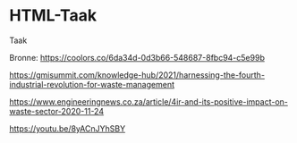 # HTML-Taak

Taak

Bronne:
https://coolors.co/6da34d-0d3b66-548687-8fbc94-c5e99b

https://gmisummit.com/knowledge-hub/2021/harnessing-the-fourth-industrial-revolution-for-waste-management

https://www.engineeringnews.co.za/article/4ir-and-its-positive-impact-on-waste-sector-2020-11-24

https://youtu.be/8yACnJYhSBY
